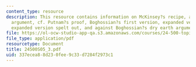 ```yaml
---
content_type: resource
description: This resource contains information on McKinsey?s recipe, a Boghossian-style
  argument, cf. Putnam?s proof, Boghossian?s first version, expanded version, the
  expanded version spelt out, and against Boghossian?s dry earth argument.
file: https://ol-ocw-studio-app-qa.s3.amazonaws.com/courses/24-500-topics-in-philosophy-of-mind-self-knowledge-spring-2005/337ecea88d230fee9c33d7284f2973c1_24500S05_3.pdf
file_type: application/pdf
resourcetype: Document
title: 24500S05_3.pdf
uid: 337ecea8-8d23-0fee-9c33-d7284f2973c1
---
```

